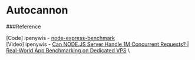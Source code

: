 # Autocannon

###Reference

[Code] ipenywis - [node-express-benchmark](https://github.com/ipenywis/node-express-benchmark/blob/master/package.json) \
[Video] ipenywis  - [Can NODE.JS Server Handle 1M Concurrent Requests? | Real-World App Benchmarking on Dedicated VPS](https://www.youtube.com/watch?v=nC5UbrpbD5E&ab_channel=CoderOne) \
